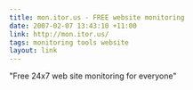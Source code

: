 ```yaml
---
title: mon.itor.us - FREE website monitoring
date: 2007-02-07 13:43:10 +11:00
link: http://mon.itor.us/
tags: monitoring tools website
layout: link
---
```

"Free 24x7 web site monitoring for everyone"
